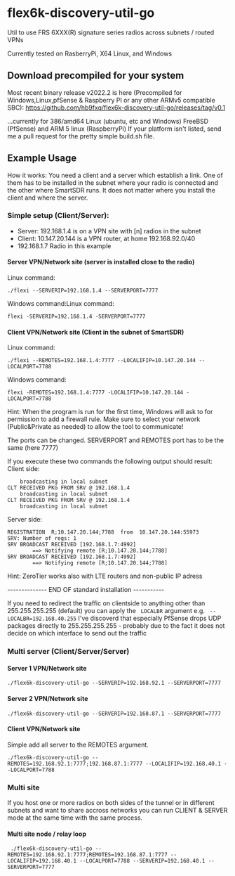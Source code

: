 # flex6k-discovery-util-go


Util to use FRS 6XXX(R) signature series radios across subnets / routed VPNs

Currently tested on RasberryPi, X64 Linux, and Windows

## Download precompiled for your system

Most recent binary release  v2022.2 is here (Precompiled for Windows,Linux,pfSense & Raspberry PI or any other ARMv5 compatible SBC):
https://github.com/hb9fxq/flex6k-discovery-util-go/releases/tag/v0.1

...currently for 386/amd64 Linux (ubuntu, etc and Windows) FreeBSD (PfSense) and ARM 5 linux (RaspberryPi)
If your platform isn't listed, send me a pull request for the pretty simple build.sh file. 

## Example Usage

How it works: You need a client and a server which establish a link. One of them has to be installed in the subnet where your radio is connected and the other where SmartSDR runs. 
It does not matter where you install the client and where the server.

### Simple setup (Client/Server):

* Server: 192.168.1.4 is on a VPN site with [n] radios in the subnet
* Client: 10.147.20.144 is a VPN router, at home 192.168.92.0/40
* 192.168.1.7 Radio in this example

#### Server VPN/Network site (server is installed close to the radio)
Linux command:</br>
```
./flexi --SERVERIP=192.168.1.4 --SERVERPORT=7777
```
Windows command:Linux command:</br>
```
flexi -SERVERIP=192.168.1.4 -SERVERPORT=7777
```

#### Client VPN/Network site (Client in the subnet of SmartSDR)


Linux command:</br>
```
./flexi --REMOTES=192.168.1.4:7777 --LOCALIFIP=10.147.20.144 --LOCALPORT=7788
```

Windows command:</br>
```
flexi -REMOTES=192.168.1.4:7777 -LOCALIFIP=10.147.20.144 -LOCALPORT=7788
```

Hint: When the program is run for the first time, Windows will ask to for permission to add a firewall rule. Make sure to select your network (Public&Private as needed) to allow the tool to communicate!

The ports can be changed. SERVERPORT and REMOTES port has to be the same (here 7777)

If you execute these two commands the following output should result:</br>
Client side:
```CLT RECEIVED PKG FROM SRV @ 192.168.1.4
    broadcasting in local subnet
CLT RECEIVED PKG FROM SRV @ 192.168.1.4
    broadcasting in local subnet
CLT RECEIVED PKG FROM SRV @ 192.168.1.4
    broadcasting in local subnet 
```

Server side:</br>
```
REGISTRATION  R;10.147.20.144;7788  from  10.147.20.144:55973
SRV: Number of regs: 1
SRV BROADCAST RECEIVED [192.168.1.7:4992]
        ==> Notifying remote [R;10.147.20.144;7788]
SRV BROADCAST RECEIVED [192.168.1.7:4992]
        ==> Notifying remote [R;10.147.20.144;7788]
```

Hint: ZeroTier works also with LTE routers and non-public IP adress


-------------- END OF standard installation -----------


If you need to redirect the traffic on clientside to anything other than 255.255.255.255 (default) you can apply the ``` LOCALBR``` argument e.g. ``` --LOCALBR=192.168.40.255``` I've discoverd that especially PfSense drops UDP packages directly to 255.255.255.255 - probably due to the fact it does not decide on which interface to send out the traffic

### Multi server (Client/Server/Server)

#### Server 1 VPN/Network site
```
./flex6k-discovery-util-go --SERVERIP=192.168.92.1 --SERVERPORT=7777
```

#### Server 2 VPN/Network site
```
./flex6k-discovery-util-go --SERVERIP=192.168.87.1 --SERVERPORT=7777
```

#### Client VPN/Network site
Simple add all server to the REMOTES argument.

```
./flex6k-discovery-util-go --REMOTES=192.168.92.1:7777;192.168.87.1:7777 --LOCALIFIP=192.168.40.1 --LOCALPORT=7788
```


### Multi site
If you host one or more radios on both sides of the tunnel or in different subnets and want to share accross networks you can run CLIENT & SERVER mode at the same time with the same process. 

#### Multi site node / relay loop

```
 ./flex6k-discovery-util-go --REMOTES=192.168.92.1:7777;REMOTES=192.168.87.1:7777 --LOCALIFIP=192.168.40.1 --LOCALPORT=7788 --SERVERIP=192.168.40.1 --SERVERPORT=7777
 ```



